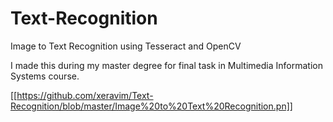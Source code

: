 # Text-Recognition
Image to Text Recognition using Tesseract and OpenCV

I made this during my master degree for final task in Multimedia Information Systems course.

[[https://github.com/xeravim/Text-Recognition/blob/master/Image%20to%20Text%20Recognition.pn]]

